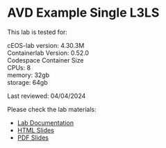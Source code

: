 # AVD Example Single L3LS

This lab is tested for:  

  cEOS-lab version: 4.30.3M  
  Containerlab Version: 0.52.0  
  Codespace Container Size  
    CPUs: 8  
    memory: 32gb  
    storage: 64gb  

Last reviewed: 04/04/2024  

Please check the lab materials:

- [Lab Documentation](https://arista-netdevops-community.github.io/one-click-se-demos/avd/avd-examples-single-l3ls/)
- [HTML Slides](https://arista-netdevops-community.github.io/one-click-se-demos/slides/avd-examples-single-l3ls.html)
- [PDF Slides](https://arista-netdevops-community.github.io/one-click-se-demos/pdfs/avd-examples-single-l3ls.pdf)
